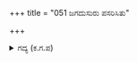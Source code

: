+++
title = "051 ಜಗದುಸುರು ಪಸರಿಸಿತು"

+++

<details><summary>ಗದ್ಯ (ಕ.ಗ.ಪ) </summary>

51. ಜಗತ್ತು ನಿರಾಳವಾಗಿ ಉಸಿರಾಡುವಂತಾಯಿತು. ಶತ್ರುರಾಜರ ಹರುಷದ ಕಾಂತಿ ವ್ಯಾಪಿಸಿತು. ನಿನ್ನ ಮೊಂಡು ಮಗನ ಉತ್ಸಾಹವು ದುಃಖವೆಂಬ ಕೆಸರಿನಲ್ಲಿ ಅದ್ದಿಹೋಯಿತು. ಸಿಟ್ಟಾದ ಮೋರೆಯ, ಗಲ್ಲದ ಮೇಲೆ ಕೈಯನ್ನಿಟ್ಟ, ಆಶ್ಚರ್ಯದಿಂದ ಕೂಡಿದ, ಕೋಪದಿಂದ ಉಸುರುವ ನಗೆಯ ಮೊಗದ ಮೌನದಲ್ಲಿ ಅಶ್ವತ್ಥಾಮನಿದ್ದನು.
</details>
